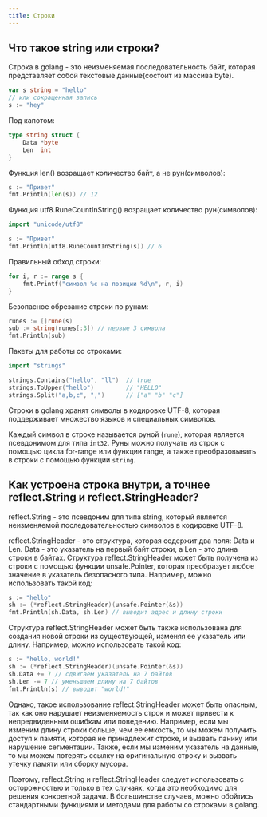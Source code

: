 ```yaml
---
title: Строки
---
```


## Что такое string или строки?

Строка в golang - это неизменяемая последовательность байт, которая представляет собой текстовые данные(состоит из массива byte).

```go 
var s string = "hello"
// или сокращенная запись
s := "hey"
```

Под капотом:
```go
type string struct {
    Data *byte
    Len  int
}

```
Функция len() возращает количество байт, а не рун(символов):
```go
s := "Привет"
fmt.Println(len(s)) // 12
```

Функция utf8.RuneCountInString() возращает количество рун(символов):
```go
import "unicode/utf8"

s := "Привет"
fmt.Println(utf8.RuneCountInString(s)) // 6

```
Правильный обход строки:
```go
for i, r := range s {
    fmt.Printf("символ %c на позиции %d\n", r, i)
}

```
Безопасное обрезание строки по рунам:
```go
runes := []rune(s)
sub := string(runes[:3]) // первые 3 символа
fmt.Println(sub)

```
Пакеты для работы со строками:
```go
import "strings"

strings.Contains("hello", "ll")  // true
strings.ToUpper("hello")         // "HELLO"
strings.Split("a,b,c", ",")      // ["a" "b" "c"]

```

Строки в golang хранят символы в кодировке UTF-8, которая поддерживает множество языков и специальных символов.

Каждый символ в строке называется руной (`rune`), которая является псевдонимом для типа `int32`. Руны можно получать из строк с помощью цикла for-range или функции range, а также преобразовывать в строки с помощью функции `string`.

## Как устроена строка внутри, а точнее reflect.String и reflect.StringHeader?

reflect.String - это псевдоним для типа string, который является неизменяемой последовательностью символов в кодировке UTF-8. 

reflect.StringHeader - это структура, которая содержит два поля: Data и Len. Data - это указатель на первый байт строки, а Len - это длина строки в байтах. Структура reflect.StringHeader может быть получена из строки с помощью функции unsafe.Pointer, которая преобразует любое значение в указатель безопасного типа. Например, можно использовать такой код:

```go 
s := "hello"
sh := (*reflect.StringHeader)(unsafe.Pointer(&s))
fmt.Println(sh.Data, sh.Len) // выводит адрес и длину строки
```

Структура reflect.StringHeader может быть также использована для создания новой строки из существующей, изменяя ее указатель или длину. Например, можно использовать такой код:

```go
s := "hello, world!"
sh := (*reflect.StringHeader)(unsafe.Pointer(&s))
sh.Data += 7 // сдвигаем указатель на 7 байтов
sh.Len -= 7 // уменьшаем длину на 7 байтов
fmt.Println(s) // выводит "world!"
```

Однако, такое использование reflect.StringHeader может быть опасным, так как оно нарушает неизменяемость строк и может привести к непредвиденным ошибкам или поведению. Например, если мы изменим длину строки больше, чем ее емкость, то мы можем получить доступ к памяти, которая не принадлежит строке, и вызвать панику или нарушение сегментации. Также, если мы изменим указатель на данные, то мы можем потерять ссылку на оригинальную строку и вызвать утечку памяти или сборку мусора.

Поэтому, reflect.String и reflect.StringHeader следует использовать с осторожностью и только в тех случаях, когда это необходимо для решения конкретной задачи. В большинстве случаев, можно обойтись стандартными функциями и методами для работы со строками в golang.
